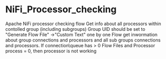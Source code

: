 # NiFi_Processor_checking
Apache NiFi processor checking flow
Get info about all processors within contolled group (including subgroups)
Group UID should be set to "Generate Flow File" ->"Custom Text" one by one
Flow get inwormation about group connections and processors and all sub groups connections and processors. If connection\queue has > 0 Flow Files and Processor process = 0, then processor is not working
